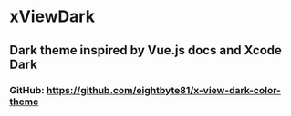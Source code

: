 # xViewDark

## Dark theme inspired by Vue.js docs and Xcode Dark

### GitHub: https://github.com/eightbyte81/x-view-dark-color-theme
